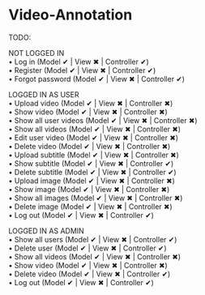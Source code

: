 # Video-Annotation
TODO:

NOT LOGGED IN   
•	Log in (Model ✔ | View ✖ | Controller ✔)   
•	Register (Model ✔ | View ✖ | Controller ✔)  
•	Forgot password (Model ✔ | View ✖ | Controller ✔) 

LOGGED IN AS USER   
•	Upload video (Model ✔ | View ✖ | Controller ✖)   
•	Show video (Model ✔ | View ✖ | Controller ✖)   
•	Show all user videos (Model ✔ | View ✖ | Controller ✖)   
•	Show all videos (Model ✔ | View ✖ | Controller ✖)  
•	Edit user video (Model ✔ | View ✖ | Controller ✖)   
•	Delete video (Model ✔ | View ✖ | Controller ✖)   
•	Upload subtitle (Model ✔ | View ✖ | Controller ✖)   
•	Show subtitle (Model ✔ | View ✖ | Controller ✔)   
•	Delete subtitle (Model ✔ | View ✖ | Controller ✔)   
•	Upload image (Model ✔ | View ✖ | Controller ✖)   
•	Show image (Model ✔ | View ✖ | Controller ✖)   
•	Show all images (Model ✔ | View ✖ | Controller ✖)   
•	Delete image (Model ✔ | View ✖ | Controller ✖)   
•	Log out (Model ✔ | View ✖ | Controller ✔)   

LOGGED IN AS ADMIN  
•	Show all users (Model ✔ | View ✖ | Controller ✔)   
•	Delete user (Model ✔ | View ✖ | Controller ✔)   
•	Show all videos (Model ✔ | View ✖ | Controller ✖)  
•	Show video (Model ✔ | View ✖ | Controller ✖)   
•	Delete video (Model ✔ | View ✖ | Controller ✔)  
•	Log out (Model ✔ | View ✖ | Controller ✔)   
